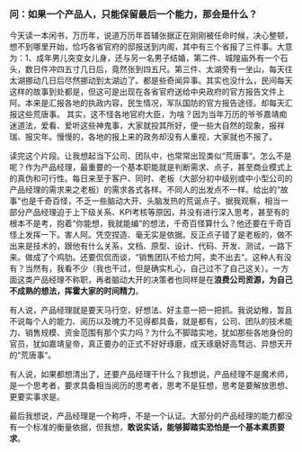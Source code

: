 
### 问：如果一个产品人，只能保留最后一个能力，那会是什么？

今天读一本闲书，万历年，说道万历年首辅张据正在刚刚被任命时候，决心整顿，想不到哪里开始，恰巧各省官府的邸报送到内阁，其中有三个省报了三件事。大意为：1、成年男儿突变女儿身，还与另一名男子结婚，第二件、城隍庙外有一个石头，数日件冲四五寸几日后，竟然张到四五尺。第三件、太湖旁有一坐山，每天往太湖挪动几日后尽然挪动到太湖边了。都是些奇闻异事。其实也没什么，民间每天这样的故事到处都是，但这可是出现在各省官府送给中央政府的官方报告文件上阿。本来是汇报各地的执政内容，民生情况，军队国防的官方报告途径。却每天汇报这些荒唐事。
其实，这不怪各地官府大臣，为啥？因为当年万历的爷爷嘉靖痴迷道法，爱看、爱听这些神鬼事，大家就投其所好，便一些大自然的现象，报祥瑞、报灾年。慢慢的，各地的报上来的政务却没有人重视，大家就也不报了。

读完这个片段。让我想起当下公司、团队中，也常常出现类似“荒唐事“。怎么不是呢？作为产品经理，最重要的一个基本职能就是判断需求、点子，甚至商业模式上的真伪和可行性。每日来至于客户、同时、老板（大部分初中级别或中小型公司的产品经理的需求来之老板）的需求各式各样。不同人的出发点不一样。给出的“故事“也是千奇百怪，不乏一些脑动大开、头脑发热的荒诞点子。据我观察，相当一部分产品经理迫于上下级关系、KPI考核等原因，并没有进行深入思考，甚至有的根本不是考，抱着“你能想，我就能编“的想法，千奇百怪算什么？他还要在千奇百怪上发挥一下。害人阿。凭空捏造、毫无实是依据。反正点子错了是老板的，做不出来是技术的，跟他有什么关系，文档、原型、设计、代码、开发、测试，一路下来。做成了个鸡肋。还要侃侃而谈，“销售团队不给力阿，卖不出去“。这种人有没有？当然有，我看不少（我也干过，但是确实札心，自己过不了自己这关）。一方面这类产品经理不称职，再者脑动大开的决策者也同样是在**浪费公司资源，为自己不成熟的想法，挥霍大家的时间精力**。

有人说，产品经理就是要天马行空，好想法、好主意一把一把抓。我说幼稚，暂且不说每个人的能力、阅历以及魄力不见得都具备，就是都有，公司、团队的技术能力、销售规模、资金范围有那个实力吗？为什么不脚踏实地，犹如那些各地身份的官员，犹如嘉靖皇帝，真正要办的正式不好好琢磨，成天琢磨好高骛远、异想天开的“荒唐事“。

有人说，如果都想清出了，还要产品经理干什么？我想说，产品经理不是魔术师，是一个思考者，要求具备相当阅历的思考者，思考不是狂想，思考是要解放思想、更要实事求是。

最后我想说，产品经理是一个称呼，不是一个认证。大部分的产品经理的能力都没有一个标准的衡量依据，但我想，**敢说实话，能够脚踏实恐怕是一个基本素质要求**。
